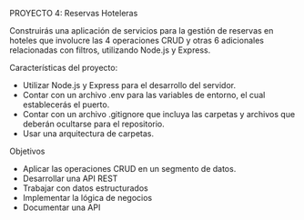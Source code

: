 PROYECTO 4: Reservas Hoteleras


Construirás una aplicación de servicios para la gestión de reservas en hoteles que involucre las 4 operaciones CRUD y otras 6 adicionales relacionadas con filtros, utilizando Node.js y Express.


Características del proyecto:

- Utilizar Node.js y Express para el desarrollo del servidor.
- Contar con un archivo .env para las variables de entorno, el cual establecerás el puerto.
- Contar con un archivo .gitignore que incluya las carpetas y archivos que deberán ocultarse para el repositorio.
- Usar una arquitectura de carpetas.

Objetivos

- Aplicar las operaciones CRUD en un segmento de datos.
- Desarrollar una API REST
- Trabajar con datos estructurados
- Implementar la lógica de negocios
- Documentar una API
